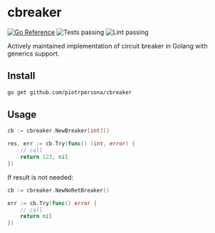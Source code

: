 # cbreaker

[![Go Reference](https://pkg.go.dev/badge/github.com/piotrpersona/cbreaker.svg)](https://pkg.go.dev/github.com/piotrpersona/cbreaker)
![Tests passing](https://github.com/piotrpersona/cbreaker/actions/workflows/test.yml/badge.svg)
![Lint passing](https://github.com/piotrpersona/cbreaker/actions/workflows/lint.yml/badge.svg)


Actively maintained implementation of circuit breaker in Golang with generics support.

## Install

```sh
go get github.com/piotrpersona/cbreaker
```

## Usage

```go
cb := cbreaker.NewBreaker[int]()

res, err := cb.Try(func() (int, error) {
    // call
    return 123, nil
})
```

If result is not needed:
```go
cb := cbreaker.NewNoRetBreaker()

err := cb.Try(func() error {
    // call
    return nil
})
```
